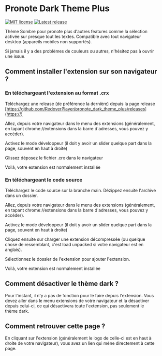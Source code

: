 # Pronote Dark Theme Plus

[![MIT license](https://img.shields.io/badge/license-MIT-lightgray?style=flat-square)](LICENSE)
[![Latest release](https://img.shields.io/github/v/release/RedoverPlayer/pronote_dark_theme_plus?color=darkgreen&include_prereleases&label=Latest%20release&style=flat-square)](https://github.com/RedoverPlayer/pronote_dark_theme_plus/releases)

Thème Sombre pour pronote plus d'autres features comme la sélection activée sur presque tout les textes. Compatible avec tout navigateur desktop (appareils mobiles non supportés).

Si jamais il y a des problèmes de couleurs ou autres, n'hésitez pas à ouvrir une issue.

## Comment installer l'extension sur son navigateur ?

### En téléchargeant l'extension au format .crx

Téléchargez une release (de préférence la dernière) depuis la page release [https://github.com/RedoverPlayer/pronote_dark_theme_plus/releases](https://)

Allez, depuis votre navigateur dans le menu des extensions (généralement, en tapant chrome://extensions dans la barre d'adresses, vous pouvez y accéder).

Activez le mode développeur (il doit y avoir un slider quelque part dans la page, souvent en haut à droite)

Glissez déposez le fichier .crx dans le navigateur

Voilà, votre extension est normalement installée

### En téléchargeant le code source

Téléchargez le code source sur la branche main. Dézippez ensuite l'archive dans un dossier.

Allez, depuis votre navigateur dans le menu des extensions (généralement, en tapant chrome://extensions dans la barre d'adresses, vous pouvez y accéder).

Activez le mode développeur (il doit y avoir un slider quelque part dans la page, souvent en haut à droite)

Cliquez ensuite sur charger une extension décompressée (ou quelque chose de ressemblant, c'est load unpacked si votre navigateur est en anglais).

Sélectionnez le dossier de l'extension pour ajouter l'extension.

Voilà, votre extension est normalement installée

## Comment désactiver le thème dark ?

Pour l'instant, il n'y a pas de fonction pour le faire depuis l'extension. Vous devez aller dans le menu extensions de votre navigateur et la désactiver depuis celui-ci, ce qui désactivera toute l'extension, pas seulement le thème dark.

## Comment retrouver cette page ?

En cliquant sur l'extension (généralement le logo de celle-ci est en haut à droite de votre navigateur), vous avez un lien qui mène directement à cette page.
